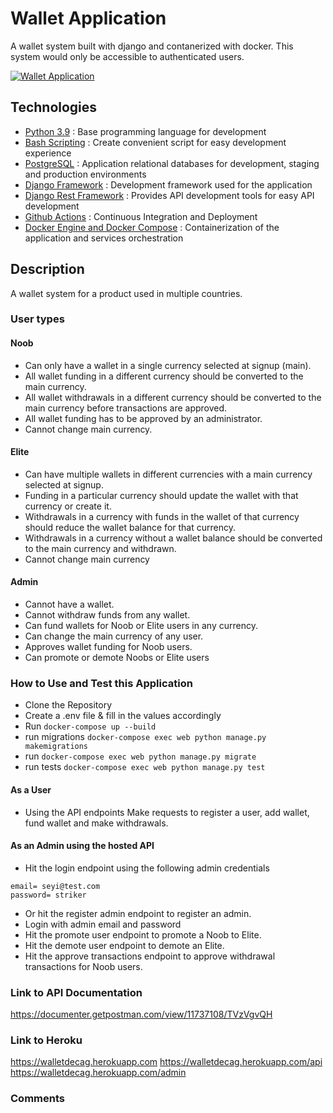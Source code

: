 # Wallet Application
A wallet system built with django and contanerized with docker. 
This system would only be accessible to authenticated users.

[![Wallet Application](https://github.com/Resa-Obamwonyi/wallet_system/workflows/Wallet%20System/badge.svg)](https://github.com/Resa-Obamwonyi/wallet_system/actions)

## Technologies

* [Python 3.9](https://python.org) : Base programming language for development
* [Bash Scripting](https://www.codecademy.com/learn/learn-the-command-line/modules/bash-scripting) : Create convenient script for easy development experience
* [PostgreSQL](https://www.postgresql.org/) : Application relational databases for development, staging and production environments
* [Django Framework](https://www.djangoproject.com/) : Development framework used for the application
* [Django Rest Framework](https://www.django-rest-framework.org/) : Provides API development tools for easy API development
* [Github Actions](https://docs.github.com/en/free-pro-team@latest/actions) : Continuous Integration and Deployment
* [Docker Engine and Docker Compose](https://www.docker.com/) : Containerization of the application and services orchestration

## Description
A wallet system for a product used in multiple countries.

### User types
#### Noob
- Can only have a wallet in a single currency selected at signup (main).
- All wallet funding in a different currency should be converted to the main currency.
- All wallet withdrawals in a different currency should be converted to the main currency before transactions are approved.
- All wallet funding has to be approved by an administrator.
- Cannot change main currency.

#### Elite
- Can have multiple wallets in different currencies with a main currency selected at signup.
- Funding in a particular currency should update the wallet with that currency or create it.
- Withdrawals in a currency with funds in the wallet of that currency should reduce the wallet balance for that currency.
- Withdrawals in a currency without a wallet balance should be converted to the main currency and withdrawn.
- Cannot change main currency

#### Admin
- Cannot have a wallet.
- Cannot withdraw funds from any wallet.
- Can fund wallets for Noob or Elite users in any currency.
- Can change the main currency of any user.
- Approves wallet funding for Noob users.
- Can promote or demote Noobs or Elite users


### How to Use and Test this Application
- Clone the Repository
- Create a .env file & fill in the values accordingly
- Run `docker-compose up --build`
- run migrations `docker-compose exec web python manage.py makemigrations`
- run `docker-compose exec web python manage.py migrate`
- run tests `docker-compose exec web python manage.py test`

#### As a User
- Using the API endpoints Make requests to register a user, add wallet, fund wallet and make withdrawals.

#### As an Admin using the hosted API
- Hit the login endpoint using the following admin credentials

```
email= seyi@test.com
password= striker
```

- Or hit the register admin endpoint to register an admin.
- Login with admin email and password
- Hit the promote user endpoint to promote a Noob to Elite.
- Hit the demote user endpoint to demote an Elite.
- Hit the approve transactions endpoint to approve withdrawal transactions for Noob users.

### Link to API Documentation
https://documenter.getpostman.com/view/11737108/TVzVgvQH

### Link to Heroku
https://walletdecag.herokuapp.com
https://walletdecag.herokuapp.com/api
https://walletdecag.herokuapp.com/admin

### Comments